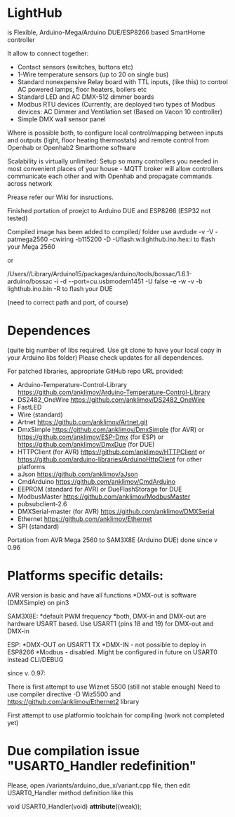 # LightHub 
is Flexible, Arduino-Mega/Arduino DUE/ESP8266  based SmartHome controller

It allow to connect together:

* Contact sensors (switches, buttons etc)
* 1-Wire temperature sensors (up to 20 on single bus)
* Standard nonexpensive Relay board with TTL inputs, (like this) to control AC powered lamps, floor heaters, boilers etc
* Standard LED and AC DMX-512 dimmer boards
* Modbus RTU devices (Currently, are deployed two types of Modbus devices: AC Dimmer and Ventilation set (Based on Vacon 10 controller)
* Simple DMX wall sensor panel

Where is possible both, to configure local control/mapping between inputs and outputs (light, floor heating thermostats) and remote control from Openhab or Openhab2 Smarthome software

Scalability is virtually unlimited: Setup so many controllers you needed in most convenient places of your house - MQTT broker will allow controllers communicate each other and with Openhab and propagate commands across network

Prease refer our Wiki for insructions.

Finished portation of proejct to  Arduino DUE and ESP8266 (ESP32 not tested)

Compiled image has been added to compiled/ folder
use 
avrdude  -v -V -patmega2560 -cwiring -b115200 -D -Uflash:w:lighthub.ino.hex:i
to flash your Mega 2560

or 

/Users/<user>/Library/Arduino15/packages/arduino/tools/bossac/1.6.1-arduino/bossac -i -d --port=cu.usbmodem1451 -U false -e -w -v -b lighthub.ino.bin -R 
to flash your DUE

(need to correct path and port, of course)
# Dependences 
(quite big number of libs required. Use git clone to have your local copy in your Arduino libs folder)
Please check updates for all dependences.

For patched libraries, appropriate GitHub repo URL provided:

* Arduino-Temperature-Control-Library   https://github.com/anklimov/Arduino-Temperature-Control-Library
* DS2482_OneWire                        https://github.com/anklimov/DS2482_OneWire
* FastLED
* Wire (standard)
* Artnet				https://github.com/anklimov/Artnet.git
* DmxSimple                             https://github.com/anklimov/DmxSimple (for AVR) or https://github.com/anklimov/ESP-Dmx (for ESP) or https://github.com/anklimov/DmxDue (for DUE)
* HTTPClient (for AVR)                  https://github.com/anklimov/HTTPClient or https://github.com/arduino-libraries/ArduinoHttpClient for other platforms
* aJson                                 https://github.com/anklimov/aJson
* CmdArduino                            https://github.com/anklimov/CmdArduino
* EEPROM (standard for AVR) or DueFlashStorage for DUE
* ModbusMaster                          https://github.com/anklimov/ModbusMaster
* pubsubclient-2.6
* DMXSerial-master (for AVR)            https://github.com/anklimov/DMXSerial
* Ethernet                              https://github.com/anklimov/Ethernet
* SPI (standard)

Portation from AVR Mega 2560 to SAM3X8E (Arduino DUE) done since v 0.96

# Platforms specific details:

AVR version is basic and have all functions
*DMX-out is software (DMXSimple) on pin3

SAM3X8E:
*default PWM frequency 
*both, DMX-in and DMX-out are hardware USART based. Use USART1 (pins 18 and 19) for DMX-out and DMX-in

ESP:
*DMX-OUT on USART1 TX
*DMX-IN - not possible to deploy in ESP8266
*Modbus - disabled. Might be configured in future on USART0 instead CLI/DEBUG

since v. 0.97:

There is first attempt to use Wiznet 5500  (still not stable enough)
Need to use compiler directive -D Wiz5500 and https://github.com/anklimov/Ethernet2 library

First attempt to use platformio toolchain for compiling (work not completed yet)

# Due compilation issue "USART0_Handler redefinition"
Please, open  /variants/arduino_due_x/variant.cpp file, then edit USART0_Handler method definition like this

void USART0_Handler(void)  __attribute__((weak));
